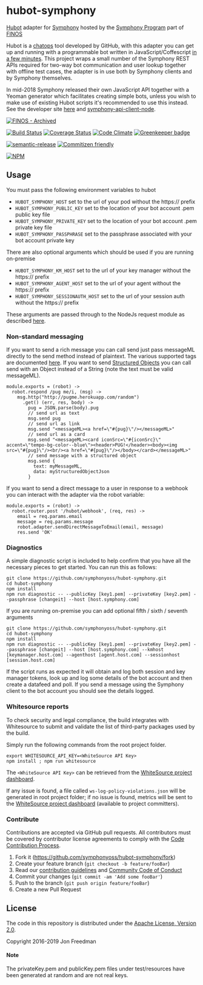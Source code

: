 # hubot-symphony

[Hubot](http://hubot.github.com/) adapter for [Symphony](https://symphony.com) hosted by the [Symphony Program](https://finosfoundation.atlassian.net/wiki/spaces/SYM/overview) part of [FINOS](https://www.finos.org/)

Hubot is a [chatops](http://lmgtfy.com/?q=chatops+hubot) tool developed by GitHub, with this adapter you can get up and running with a programmable bot written in JavaScript/Coffescript [in a few minutes](http://blog.symphony.foundation/run-a-symphony-bot-in-less-than-three-minutes-on-docker).  This project wraps a small number of the Symphony REST APIs required for two-way bot communication and user lookup together with offline test cases, the adapter is in use both by Symphony clients and by Symphony themselves.

In mid-2018 Symphony released their own JavaScript API together with a Yeoman generator which facilitates creating simple bots, unless you wish to make use of existing Hubot scripts it's recommended to use this instead.  See the developer site [here](https://symphony-developers.symphony.com/) and [symphony-api-client-node](https://www.npmjs.com/package/symphony-api-client-node).

[![FINOS - Archived](https://cdn.jsdelivr.net/gh/finos/contrib-toolbox@master/images/badge-archived.svg)](https://finosfoundation.atlassian.net/wiki/display/FINOS/Archived)

[![Build Status](https://travis-ci.org/symphonyoss/hubot-symphony.svg?branch=master)](https://travis-ci.org/symphonyoss/hubot-symphony)
[![Coverage Status](https://coveralls.io/repos/github/symphonyoss/hubot-symphony/badge.svg?branch=master)](https://coveralls.io/github/symphonyoss/hubot-symphony)
[![Code Climate](https://codeclimate.com/github/symphonyoss/hubot-symphony/badges/gpa.svg)](https://codeclimate.com/github/symphonyoss/hubot-symphony)
[![Greenkeeper badge](https://badges.greenkeeper.io/symphonyoss/hubot-symphony.svg)](https://greenkeeper.io/)

[![semantic-release](https://img.shields.io/badge/%20%20%F0%9F%93%A6%F0%9F%9A%80-semantic--release-e10079.svg)](https://github.com/semantic-release/semantic-release)
[![Commitizen friendly](https://img.shields.io/badge/commitizen-friendly-brightgreen.svg)](http://commitizen.github.io/cz-cli/)

[![NPM](https://nodei.co/npm/hubot-symphony.png?downloads=true&stars=true)](https://nodei.co/npm/hubot-symphony/)

## Usage
You must pass the following environment variables to hubot
* `HUBOT_SYMPHONY_HOST` set to the url of your pod without the https:// prefix
* `HUBOT_SYMPHONY_PUBLIC_KEY` set to the location of your bot account .pem public key file
* `HUBOT_SYMPHONY_PRIVATE_KEY` set to the location of your bot account .pem private key file
* `HUBOT_SYMPHONY_PASSPHRASE` set to the passphrase associated with your bot account private key

There are also optional arguments which should be used if you are running on-premise
* `HUBOT_SYMPHONY_KM_HOST` set to the url of your key manager without the https:// prefix
* `HUBOT_SYMPHONY_AGENT_HOST` set to the url of your agent without the https:// prefix
* `HUBOT_SYMPHONY_SESSIONAUTH_HOST` set to the url of your session auth without the https:// prefix

These arguments are passed through to the NodeJs request module as described [here](https://github.com/request/request#tlsssl-protocol).

### Non-standard messaging

If you want to send a rich message you can call send just pass messageML directly to the send method instead of plaintext.  The various supported tags are documented [here](https://rest-api.symphony.com/docs/message-format).  If you want to send [Structured Objects](https://rest-api.symphony.com/v1.47/docs/objects) you can call send with an Object instead of a String (note the text must be valid messageML).

```
module.exports = (robot) ->
  robot.respond /pug me/i, (msg) ->
    msg.http("http://pugme.herokuapp.com/random")
      .get() (err, res, body) ->
        pug = JSON.parse(body).pug
        // send url as text
        msg.send pug
        // send url as link
        msg.send "<messageML><a href=\"#{pug}\"/></messageML>"
        // send url as a card
        msg.send "<messageML><card iconSrc=\"#{iconSrc}\" accent=\"tempo-bg-color--blue\"><header>PUG!</header><body><img src=\"#{pug}\"/><br/><a href=\"#{pug}\"/></body></card></messageML>"
        // send message with a structured object
        msg.send {
          text: myMessageML,
          data: myStructuredObjectJson
        }
```


If you want to send a direct message to a user in response to a webhook you can interact with the adapter via the robot variable:
```
module.exports = (robot) ->
  robot.router.post '/hubot/webhook', (req, res) ->
    email = req.params.email
    message = req.params.message
    robot.adapter.sendDirectMessageToEmail(email, message)
    res.send 'OK'
```

### Diagnostics
A simple diagnostic script is included to help confirm that you have all the necessary pieces to get started.  You can run this as follows:

```
git clone https://github.com/symphonyoss/hubot-symphony.git
cd hubot-symphony
npm install
npm run diagnostic -- --publicKey [key1.pem] --privateKey [key2.pem] --passphrase [changeit] --host [host.symphony.com]
```

If you are running on-premise you can add optional fifth / sixth / seventh arguments

```
git clone https://github.com/symphonyoss/hubot-symphony.git
cd hubot-symphony
npm install
npm run diagnostic -- --publicKey [key1.pem] --privateKey [key2.pem] --passphrase [changeit] --host [host.symphony.com] --kmhost [keymanager.host.com] --agenthost [agent.host.com] --sessionhost [session.host.com]
```

If the script runs as expected it will obtain and log both session and key manager tokens, look up and log some details of the bot account and then create a datafeed and poll.  If you send a message using the Symphony client to the bot account you should see the details logged.

### Whitesource reports

To check security and legal compliance, the build integrates with Whitesource to submit and validate the list of third-party packages used by the build.

Simply run the following commands from the root project folder.
```
export WHITESOURCE_API_KEY=<WhiteSource API Key>
npm install ; npm run whitesource
```

The `<WhiteSource API Key>` can be retrieved from the [WhiteSource project dashboard](https://saas.whitesourcesoftware.com/Wss/WSS.html#!home).

If any issue is found, a file called `ws-log-policy-violations.json` will be generated in root project folder; if no issue is found, metrics will be sent to the [WhiteSource project dashboard](https://saas.whitesourcesoftware.com/Wss/WSS.html#!home) (available to project committers).

### Contribute

Contributions are accepted via GitHub pull requests. All contributors must be covered by contributor license agreements to comply with the [Code Contribution Process](https://symphonyoss.atlassian.net/wiki/display/FM/Code+Contribution+Process).

1. Fork it (<https://github.com/symphonyoss/hubot-symphony/fork>)
2. Create your feature branch (`git checkout -b feature/fooBar`)
3. Read our [contribution guidelines](.github/CONTRIBUTING.md) and [Community Code of Conduct](https://www.finos.org/code-of-conduct)
4. Commit your changes (`git commit -am 'Add some fooBar'`)
5. Push to the branch (`git push origin feature/fooBar`)
6. Create a new Pull Request

## License

The code in this repository is distributed under the [Apache License, Version 2.0](http://www.apache.org/licenses/LICENSE-2.0).

Copyright 2016-2019 Jon Freedman

#### Note
The privateKey.pem and publicKey.pem files under test/resources have been generated at random and are not real keys.
